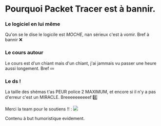 # Pourquoi Packet Tracer est à bannir.
### Le logiciel en lui même

Qu'on se le dise le logicile est *MOCHE*, nan sérieux c'est à vomir. 
Bref à bannir ❌

### Le cours autour
Le cours est d'un chiant mais d'un chiant, j'ai jammais vu passer une heure aussi longement. 
Bref 💤

### Le ds !
La taille des shémas t'as PEUR police 2 MAXIMUM, et encore si il n'y a pas d'erreur c'est un MIRACLE. 
Breeeeeeeeeef 0️⃣

Merci la team pour le soutiens !! : ![](https://komarev.com/ghpvc/?username=BryanLaPf&label=PROFILE+VIEWS)

Contenu à but humoristique evidement.